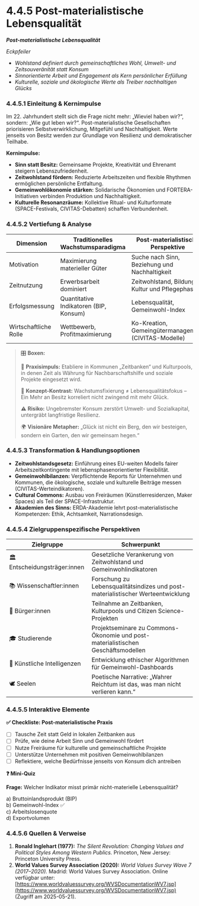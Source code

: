 # 4.4.5 Post-materialistische Lebensqualität

_**Post-materialistische Lebensqualität**_

_Eckpfeiler_

* _Wohlstand definiert durch gemeinschaftliches Wohl, Umwelt- und Zeitsouveränität statt Konsum_
* _Sinnorientierte Arbeit und Engagement als Kern persönlicher Erfüllung_
* _Kulturelle, soziale und ökologische Werte als Treiber nachhaltigen Glücks_

### 4.4.5.1 Einleitung & Kernimpulse

Im 22. Jahrhundert stellt sich die Frage nicht mehr: „Wieviel haben wir?“, sondern: „Wie gut leben wir?“. Post-materialistische Gesellschaften priorisieren Selbstverwirklichung, Mitgefühl und Nachhaltigkeit. Werte jenseits von Besitz werden zur Grundlage von Resilienz und demokratischer Teilhabe.

**Kernimpulse:**

* **Sinn statt Besitz:** Gemeinsame Projekte, Kreativität und Ehrenamt steigern Lebenszufriedenheit.
* **Zeitwohlstand fördern:** Reduzierte Arbeitszeiten und flexible Rhythmen ermöglichen persönliche Entfaltung.
* **Gemeinwohlökonomie stärken:** Solidarische Ökonomien und FORTERA-Initiativen verbinden Produktion und Nachhaltigkeit.
* **Kulturelle Resonanzräume:** Kollektive Ritual- und Kulturformate (SPACE-Festivals, CIVITAS-Debatten) schaffen Verbundenheit.

### 4.4.5.2 Vertiefung & Analyse

| Dimension             | Traditionelles Wachstumsparadigma      | Post-materialistische Perspektive                    |
| --------------------- | -------------------------------------- | ---------------------------------------------------- |
| Motivation            | Maximierung materieller Güter          | Suche nach Sinn, Beziehung und Nachhaltigkeit        |
| Zeitnutzung           | Erwerbsarbeit dominiert                | Zeitwohlstand, Bildung, Kultur und Pflegephasen      |
| Erfolgsmessung        | Quantitative Indikatoren (BIP, Konsum) | Lebensqualität, Gemeinwohl-Index                     |
| Wirtschaftliche Rolle | Wettbewerb, Profitmaximierung          | Ko-Kreation, Gemeingütermanagement (CIVITAS-Modelle) |

> 🎛️ **Boxen:**
>
> 📌 **Praxisimpuls:** Etabliere in Kommunen „Zeitbanken“ und Kulturpools, in denen Zeit als Währung für Nachbarschaftshilfe und soziale Projekte eingesetzt wird.
>
> 🧠 **Konzept-Kontrast:** Wachstumsfixierung ≠ Lebensqualitätsfokus – Ein Mehr an Besitz korreliert nicht zwingend mit mehr Glück.
>
> ⚠️ **Risiko:** Ungebremster Konsum zerstört Umwelt- und Sozialkapital, untergräbt langfristige Resilienz.
>
> 🌍 **Visionäre Metapher:** „Glück ist nicht ein Berg, den wir besteigen, sondern ein Garten, den wir gemeinsam hegen.“

### 4.4.5.3 Transformation & Handlungsoptionen

* **Zeitwohlstandsgesetz:** Einführung eines EU-weiten Modells fairer Arbeitszeitkontingente mit lebensphasenorientierter Flexibilität.
* **Gemeinwohlbilanzen:** Verpflichtende Reports für Unternehmen und Kommunen, die ökologische, soziale und kulturelle Beiträge messen (CIVITAS-Werteindikatoren).
* **Cultural Commons:** Ausbau von Freiräumen (Künstlerresidenzen, Maker Spaces) als Teil der SPACE-Infrastruktur.
* **Akademien des Sinns:** ERDA-Akademie lehrt post-materialistische Kompetenzen: Ethik, Achtsamkeit, Narrationsdesign.

### 4.4.5.4 Zielgruppenspezifische Perspektiven

| Zielgruppe                    | Schwerpunkt                                                                      |
| ----------------------------- | -------------------------------------------------------------------------------- |
| 🏛️ Entscheidungsträger:innen | Gesetzliche Verankerung von Zeitwohlstand und Gemeinwohlindikatoren              |
| 📚 Wissenschaftler:innen      | Forschung zu Lebensqualitätsindizes und post-materialistischer Werteentwicklung  |
| 🧍 Bürger:innen               | Teilnahme an Zeitbanken, Kulturpools und Citizen Science-Projekten               |
| 🎓 Studierende                | Projektseminare zu Commons-Ökonomie und post-materialistischen Geschäftsmodellen |
| 🤖 Künstliche Intelligenzen   | Entwicklung ethischer Algorithmen für Gemeinwohl-Dashboards                      |
| 🕊️ Seelen                    | Poetische Narrative: „Wahrer Reichtum ist das, was man nicht verlieren kann.“    |

### 4.4.5.5 Interaktive Elemente

**✅ Checkliste: Post-materialistische Praxis**

* [ ] Tausche Zeit statt Geld in lokalen Zeitbanken aus
* [ ] Prüfe, wie deine Arbeit Sinn und Gemeinwohl fördert
* [ ] Nutze Freiräume für kulturelle und gemeinschaftliche Projekte
* [ ] Unterstütze Unternehmen mit positiven Gemeinwohlbilanzen
* [ ] Reflektiere, welche Bedürfnisse jenseits von Konsum dich antreiben

**❓ Mini-Quiz**

**Frage:** Welcher Indikator misst primär nicht-materielle Lebensqualität?

a) Bruttoinlandsprodukt (BIP)\
b) Gemeinwohl-Index ✅\
c) Arbeitslosenquote\
d) Exportvolumen

### 4.4.5.6 Quellen & Verweise

1. **Ronald Inglehart (1977):** _The Silent Revolution: Changing Values and Political Styles Among Western Publics._ Princeton, New Jersey: Princeton University Press.
2. **World Values Survey Association (2020):** _World Values Survey Wave 7 (2017–2020)._ Madrid: World Values Survey Association. Online verfügbar unter: [https://www.worldvaluessurvey.org/WVSDocumentationWV7.jsp](https://www.worldvaluessurvey.org/WVSDocumentationWV7.jsp) (Zugriff am 2025-05-21).
